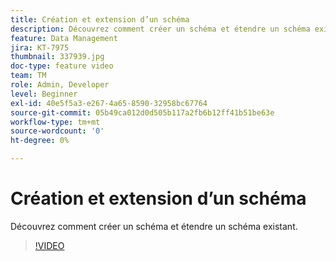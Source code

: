 ```yaml
---
title: Création et extension d’un schéma
description: Découvrez comment créer un schéma et étendre un schéma existant.
feature: Data Management
jira: KT-7975
thumbnail: 337939.jpg
doc-type: feature video
team: TM
role: Admin, Developer
level: Beginner
exl-id: 40e5f5a3-e267-4a65-8590-32958bc67764
source-git-commit: 05b49ca012d0d505b117a2fb6b12ff41b51be63e
workflow-type: tm+mt
source-wordcount: '0'
ht-degree: 0%

---
```


# Création et extension d’un schéma

Découvrez comment créer un schéma et étendre un schéma existant.

>[!VIDEO](https://video.tv.adobe.com/v/337939?quality=12&learn=on)
